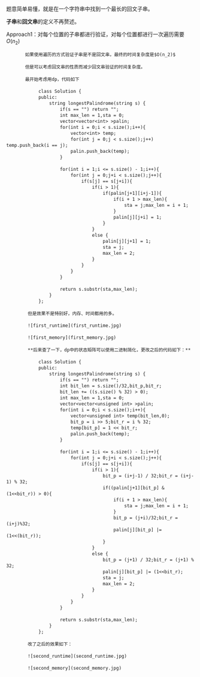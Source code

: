 题意简单易懂，就是在一个字符串中找到一个最长的回文子串。

**子串**和**回文串**的定义不再赘述。

Approach1：对每个位置的子串都进行验证，对每个位置都进行一次遍历需要$O(n_2)$

		   如果使用遍历的方式验证子串是不是回文串，最终的时间复杂度是$O(n_2)$

		   但是可以考虑回文串的性质而减少回文串验证的时间复杂度。

		   最开始考虑用dp，代码如下

			   	class Solution {
				public:
				    string longestPalindrome(string s) {
				        if(s == "") return "";
				        int max_len = 1,sta = 0;
				        vector<vector<int> >palin;
				        for(int i = 0;i < s.size();i++){
				            vector<int> temp;
				            for(int j = 0;j < s.size();j++) temp.push_back(i == j);
				            palin.push_back(temp);
				        }
				        
				        for(int i = 1;i <= s.size() - 1;i++){
				            for(int j = 0;j+i < s.size();j++){
				                if(s[j] == s[j+i]){
				                    if(i > 1){
				                        if(palin[j+1][i+j-1]){
				                            if(i + 1 > max_len){
				                                sta = j;max_len = i + 1;
				                            }
				                            palin[j][j+i] = 1;
				                        }
				                    }
				                    else {
				                        palin[j][j+1] = 1;
				                        sta = j;
				                        max_len = 2;
				                    }
				                }
				            }
				        }
				        
				        return s.substr(sta,max_len);
				    }
				};

			但是效果不是特别好，内存、时间都用的多。

			![first_runtime](first_runtime.jpg)

			![first_memory](first_memory.jpg)

			**后来查了一下，dp中的状态矩阵可以使用二进制简化，更改之后的代码如下：**

				class Solution {
				public:
				    string longestPalindrome(string s) {
				        if(s == "") return "";
				        int bit_len = s.size()/32,bit_p,bit_r;
				        bit_len += ((s.size() % 32) > 0);
				        int max_len = 1,sta = 0;
				        vector<vector<unsigned int> >palin;
				        for(int i = 0;i < s.size();i++){
				            vector<unsigned int> temp(bit_len,0);
				            bit_p = i >> 5;bit_r = i % 32;
				            temp[bit_p] = 1 << bit_r;
				            palin.push_back(temp);
				        }
				        
				        for(int i = 1;i <= s.size() - 1;i++){
				            for(int j = 0;j+i < s.size();j++){
				                if(s[j] == s[j+i]){
				                    if(i > 1){
				                        bit_p = (i+j-1) / 32;bit_r = (i+j-1) % 32;
				                        if((palin[j+1][bit_p] & (1<<bit_r)) > 0){
				                            if(i + 1 > max_len){
				                                sta = j;max_len = i + 1;
				                            }
				                            bit_p = (j+i)/32;bit_r = (i+j)%32;
				                            palin[j][bit_p] |= (1<<(bit_r));
				                        }
				                    }
				                    else {
				                        bit_p = (j+1) / 32;bit_r = (j+1) % 32;
				                        palin[j][bit_p] |= (1<<bit_r);
				                        sta = j;
				                        max_len = 2;
				                    }
				                }
				            }
				        }
				        
				        return s.substr(sta,max_len);
				    }
				};

			改了之后的效果如下：

			![second_runtime](second_runtime.jpg)

			![second_memory](second_memory.jpg)
